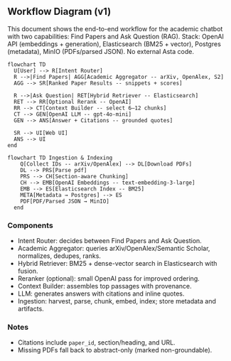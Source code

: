 ## Workflow Diagram (v1)

This document shows the end-to-end workflow for the academic chatbot with two capabilities: Find Papers and Ask Question (RAG). Stack: OpenAI API (embeddings + generation), Elasticsearch (BM25 + vector), Postgres (metadata), MinIO (PDFs/parsed JSON). No external Asta code.

```mermaid
flowchart TD
  U[User] --> R[Intent Router]
  R -->|Find Papers| AGG[Academic Aggregator -- arXiv, OpenAlex, S2]
  AGG --> SR[Ranked Paper Results -- snippets + scores]

  R -->|Ask Question| RET[Hybrid Retriever -- Elasticsearch]
  RET --> RR[Optional Rerank -- OpenAI]
  RR --> CT[Context Builder -- select 6–12 chunks]
  CT --> GEN[OpenAI LLM -- gpt-4o-mini]
  GEN --> ANS[Answer + Citations -- grounded quotes]

  SR --> UI[Web UI]
  ANS --> UI
end
```
```mermaid
flowchart TD Ingestion & Indexing
    Q[Collect IDs -- arXiv/OpenAlex] --> DL[Download PDFs]
    DL --> PRS[Parse pdf]
    PRS --> CH[Section-aware Chunking]
    CH --> EMB[OpenAI Embeddings -- text-embedding-3-large]
    EMB --> ES[Elasticsearch Index -- BM25]
    META[Metadata → Postgres] --> ES
    PDF[PDF/Parsed JSON → MinIO]
  end
```
### Components
- Intent Router: decides between Find Papers and Ask Question.
- Academic Aggregator: queries arXiv/OpenAlex/Semantic Scholar, normalizes, dedupes, ranks.
- Hybrid Retriever: BM25 + dense-vector search in Elasticsearch with fusion.
- Reranker (optional): small OpenAI pass for improved ordering.
- Context Builder: assembles top passages with provenance.
- LLM: generates answers with citations and inline quotes.
- Ingestion: harvest, parse, chunk, embed, index; store metadata and artifacts.

### Notes
- Citations include `paper_id`, section/heading, and URL.
- Missing PDFs fall back to abstract-only (marked non-groundable).

